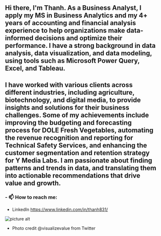 ## Hi there, I'm Thanh. As a Business Analyst, I apply my MS in Business Analytics and my 4+ years of accounting and financial analysis experience to help organizations make data-informed decisions and optimize their performance. I have a strong background in data analysis, data visualization, and data modeling, using tools such as Microsoft Power Query, Excel, and Tableau.

## I have worked with various clients across different industries, including agriculture, biotechnology, and digital media, to provide insights and solutions for their business challenges. Some of my achievements include improving the budgeting and forecasting process for DOLE Fresh Vegetables, automating the revenue recognition and reporting for Technical Safety Services, and enhancing the customer segmentation and retention strategy for Y Media Labs. I am passionate about finding patterns and trends in data, and translating them into actionable recommendations that drive value and growth.

### - 📫 How to reach me:
* LinkedIn https://www.linkedin.com/in/thanh831/

![picture alt](https://pbs.twimg.com/profile_banners/1438400291154497537/1633340193/1500x500)
- Photo credit @visualizevalue from Twitter
<!--
**dynamiteTNT/dynamiteTNT** is a ✨ _special_ ✨ repository because its `README.md` (this file) appears on your GitHub profile.

Here are some ideas to get you started:

- 🔭 I’m currently working on ...
- 🌱 I’m currently learning ...
- 👯 I’m looking to collaborate on ...
- 🤔 I’m looking for help with ...
- 💬 Ask me about ...
- 📫 How to reach me: ...
- 😄 Pronouns: ...
- ⚡ Fun fact: ...
-->
